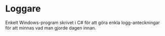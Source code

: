 # Loggare

Enkelt Windows-program skrivet i C# för att göra enkla logg-anteckningar för att minnas vad man gjorde dagen innan.

